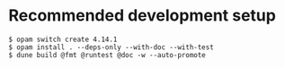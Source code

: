 # Recommended development setup

```
$ opam switch create 4.14.1
$ opam install . --deps-only --with-doc --with-test
$ dune build @fmt @runtest @doc -w --auto-promote
```